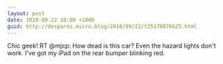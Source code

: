 ```yaml
---
layout: post
date: 2010-09-22 10:00 +1000
guid: http://desparoz.micro.blog/2010/09/22/t25178876625.html
---
```

Chic geek! RT @mjcp: How dead is this car? Even the hazard lights don't work. I've got my iPad on the rear bumper blinking red.
